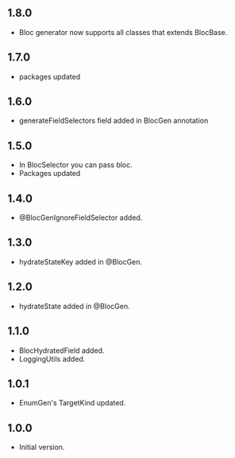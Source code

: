 ## 1.8.0
- Bloc generator now supports all classes that extends BlocBase.

## 1.7.0
- packages updated

## 1.6.0
- generateFieldSelectors field added in BlocGen annotation

## 1.5.0
- In BlocSelector you can pass bloc.
- Packages updated

## 1.4.0
- @BlocGenIgnoreFieldSelector added.

## 1.3.0
- hydrateStateKey added in @BlocGen.

## 1.2.0
- hydrateState added in @BlocGen.

## 1.1.0
- BlocHydratedField added.
- LoggingUtils added.

## 1.0.1
- EnumGen's TargetKind updated.

## 1.0.0
- Initial version.
